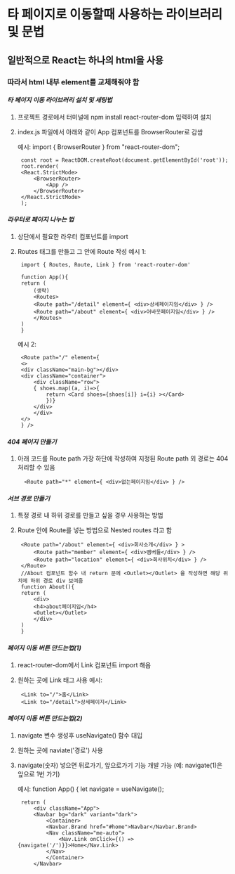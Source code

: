 # 타 페이지로 이동할때 사용하는 라이브러리 및 문법

## 일반적으로 React는 하나의 html을 사용

### 따라서 html 내부 element를 교체해줘야 함

#### *타 페이지 이동 라이브러리 설치 및 세팅법*
1. 프로젝트 경로에서 터미널에 npm install react-router-dom 입력하여 설치
2. index.js 파일에서 아래와 같이 App 컴포넌트를 BrowserRouter로 감쌈

    예시:
        import { BrowserRouter } from "react-router-dom";

        const root = ReactDOM.createRoot(document.getElementById('root'));
        root.render(
        <React.StrictMode>
            <BrowserRouter>
                <App />
            </BrowserRouter>
        </React.StrictMode>
        ); 

#### *라우터로 페이지 나누는 법*
1. 상단에서 필요한 라우터 컴포넌트를 import
2. Routes 태그를 만들고 그 안에 Route 작성
    예시 1:

        import { Routes, Route, Link } from 'react-router-dom'

        function App(){
        return (
            (생략)
            <Routes>
            <Route path="/detail" element={ <div>상세페이지임</div> } />
            <Route path="/about" element={ <div>어바웃페이지임</div> } />
            </Routes>
        )
        }

    예시 2:

        <Route path="/" element={ 
        <>
        <div className="main-bg"></div>
        <div className="container">
            <div className="row">
            { shoes.map((a, i)=>{
                return <Card shoes={shoes[i]} i={i} ></Card>
                })}
            </div>
            </div> 
        </>
        } /> 

#### *404 페이지 만들기*
1. 아래 코드를 Route path 가장 하단에 작성하여 지정된 Route path 외 경로는 404 처리할 수 있음

         <Route path="*" element={ <div>없는페이지임</div> } />

#### *서브 경로 만들기*
1. 특정 경로 내 하위 경로를 만들고 싶을 경우 사용하는 방법
2. Route 안에 Route를 넣는 방법으로 Nested routes 라고 함

        <Route path="/about" element={ <div>회사소개</div> } >  
            <Route path="member" element={ <div>멤버들</div> } />
            <Route path="location" element={ <div>회사위치</div> } />
        </Route>
        //About 컴포넌트 함수 내 return 문에 <Outlet></Outlet> 을 작성하면 해당 위치에 하위 경로 div 보여줌
        function About(){
        return (
            <div>
            <h4>about페이지임</h4>
            <Outlet></Outlet>
            </div>
        )
        }

#### *페이지 이동 버튼 만드는법(1)*
1. react-router-dom에서 Link 컴포넌트 import 해옴
2. 원하는 곳에 Link 태그 사용
    예시:

        <Link to="/">홈</Link>
        <Link to="/detail">상세페이지</Link>

#### *페이지 이동 버튼 만드는법(2)*
1. navigate 변수 생성후 useNavigate() 함수 대입
2. 원하는 곳에 naviate('경로') 사용
3. navigate(숫자) 넣으면 뒤로가기, 앞으로가기 기능 개발 가능 (예: navigate(1)은 앞으로 1번 가기)

    예시:
        function App() {
        let navigate = useNavigate(); 

        return (
            <div className="App">
            <Navbar bg="dark" variant="dark">
                <Container>
                <Navbar.Brand href="#home">Navbar</Navbar.Brand>
                <Nav className="me-auto">
                    <Nav.Link onClick={() => {navigate('/')}}>Home</Nav.Link>
                </Nav>
                </Container>
            </Navbar>